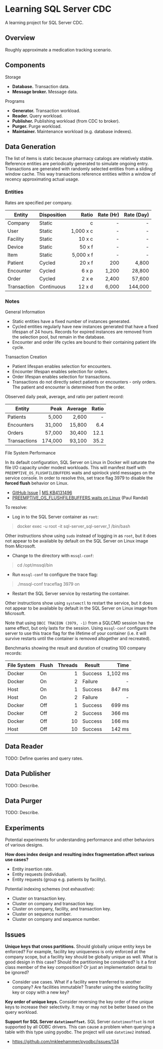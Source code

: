 # Learning SQL Server CDC

A learning project for SQL Server CDC.

## Overview

Roughly approximate a medication tracking scenario.

## Components

Storage

* **Database.** Transaction data.
* **Message broker.** Message data.

Programs

* **Generator.** Transaction workload.
* **Reader.** Query workload.
* **Publisher.** Publishing workload (from CDC to broker).
* **Purger.** Purge workload.
* **Maintainer.** Maintenance workload (e.g. database indexes).

## Data Generation

The list of items is static because pharmacy catalogs are relatively stable. Reference entities are periodically generated to simulate ongoing entry. Transactions are generated with randomly selected entities from a sliding window cache. This way transactions reference entities within a window of recency approximating actual usage.

### Entities

Rates are specified per company.

| Entity      | Disposition | Ratio      | Rate (Hr)  | Rate (Day) |
|-------------|-------------|-----------:|-----------:|-----------:|
| Company     | Static      |          c |          - |          - |
| User        | Static      |  1,000 x c |          - |          - |
| Facility    | Static      |     10 x c |          - |          - |
| Device      | Static      |     50 x f |          - |          - |
| Item        | Static      |  5,000 x f |          - |          - |
| Patient     | Cycled      |     20 x f |        200 |      4,800 |
| Encounter   | Cycled      |      6 x p |      1,200 |     28,800 |
| Order       | Cycled      |      2 x e |      2,400 |     57,600 |
| Transaction | Continuous  |     12 x d |      6,000 |    144,000 |

### Notes

General Information

* Static entities have a fixed number of instances generated.
* Cycled entities regularly have new instances generated that have a fixed lifespan of 24 hours. Records for expired instances are removed from the selection pool, but remain in the database.
* Encounter and order life cycles are bound to their containing patient life cycle.

Transaction Creation

* Patient lifespan enables selection for encounters.
* Encounter lifespan enables selection for orders.
* Order lifespan enables selection for transactions.
* Transactions do not directly select patients or encounters - only orders. The patient and encounter is determined from the order.

Observed daily peak, average, and ratio per patient record:

| Entity       | Peak      | Average   | Ratio  |
|--------------|----------:|----------:|-------:|
| Patients     |     5,000 |     2,600 |      - |
| Encounters   |    31,000 |    15,800 |    6.4 |
| Orders       |    57,000 |    30,400 |   12.1 |
| Transactions |   174,000 |    93,100 |   35.2 |

File System Performance

In its default configuration, SQL Server on Linux in Docker will saturate the file I/O capacity under modest workloads. This will manifest itself with `PREEMPTIVE_OS_FLUSHFILEBUFFERS` waits and spinlock yield messages on the service console. In order to resolve this, set trace flag 3979 to disable the **forced flush** behavior on Linux.

* [GitHub Issue](https://github.com/Microsoft/mssql-docker/issues/355) | [MS KB4131496](https://support.microsoft.com/en-us/help/4131496/kb4131496-enable-forced-flush-mechanism-in-sql-server-2017-on-linux)
* [PREEMPTIVE_OS_FLUSHFILEBUFFERS waits on Linux](https://www.sqlskills.com/blogs/paul/preemptive_os_flushfilebuffers-waits-on-linux/) (Paul Randal)

To resolve:

* Log in to the SQL Server container as `root`:

> docker exec -u root -it sql-server_sql-server_1 /bin/bash

Other instructions show using `sudo` instead of logging in as `root`, but it does not appear to be available by default on the SQL Server on Linux image from Microsoft.

* Change to the directory with `mssql-conf`:

> cd /opt/mssql/bin

* Run `mssql-conf` to configure the trace flag:

> ./mssql-conf traceflag 3979 on

* Restart the SQL Server service by restarting the container.

Other instructions show using `systemctl` to restart the service, but it does not appear to be available by default in the SQL Server on Linux image from Microsoft.

Note that using `DBCC TRACEON (3979, -1)` from a SQLCMD session has the same effect, but only lasts for the session. Using `mssql-conf` configures the server to use this trace flag for the lifetime of your container (i.e. it will survive restarts until the container is removed altogether and recreated).

Benchmarks showing the result and duration of creating 100 company records:

| File System | Flush | Threads | Result  | Time     |
|-------------|-------|--------:|---------|---------:|
| Docker      | On    |       1 | Success | 1,102 ms |
| Docker      | On    |       2 | Failure |        - |
| Host        | On    |       1 | Success |   847 ms |
| Host        | On    |       2 | Failure |        - |
| Docker      | Off   |       1 | Success |   699 ms |
| Docker      | Off   |       2 | Success |   366 ms |
| Docker      | Off   |      10 | Success |   166 ms |
| Host        | Off   |      10 | Success |   142 ms |

## Data Reader

TODO: Define queries and query rates.

## Data Publisher

TODO: Describe.

## Data Purger

TODO: Describe.

## Experiments

Potential experiments for understanding performance and other behaviors of various designs.

**How does index design and resulting index fragmentation affect various use cases?**

* Entity insertion rate.
* Entity requests (individual).
* Entity requests (group e.g. patients by facility).

Potential indexing schemes (not exhaustive):

* Cluster on transaction key.
* Cluster on company and transaction key.
* Cluster on company, facility, and transaction key.
* Cluster on sequence number.
* Cluster on company and sequence number.

## Issues

**Unique keys that cross partitions.** Should globally unique entity keys be enforced? For example, facility key uniqueness is only enforced at the company scope, but a facility key should be globally unique as well. What is good design in this case? Should the partitioning be considered? Is it a first class member of the key composition? Or just an implementation detail to be ignored?

* Consider use cases. What if a facility were tranferred to another company? Are facilities immutable? Transfer using the existing facility key or copy with a new key?

**Key order of unique keys.** Consider reversing the key order of the unique keys to increase their selectivity. It may or may not be better based on the query workload.

**Support for SQL Server `datetimeoffset`.** SQL Server `datetimeoffset` is not supported by all ODBC drivers. This can cause a problem when querying a table with this type using pyodbc. The project will use `datetime2` instead.

* https://github.com/mkleehammer/pyodbc/issues/134
